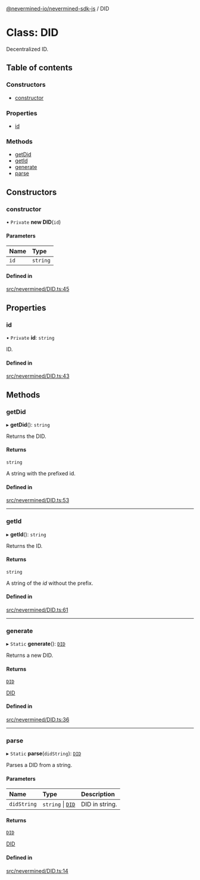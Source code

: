[@nevermined-io/nevermined-sdk-js](../code-reference.md) / DID

# Class: DID

Decentralized ID.

## Table of contents

### Constructors

- [constructor](DID.md#constructor)

### Properties

- [id](DID.md#id)

### Methods

- [getDid](DID.md#getdid)
- [getId](DID.md#getid)
- [generate](DID.md#generate)
- [parse](DID.md#parse)

## Constructors

### constructor

• `Private` **new DID**(`id`)

#### Parameters

| Name | Type |
| :------ | :------ |
| `id` | `string` |

#### Defined in

[src/nevermined/DID.ts:45](https://github.com/nevermined-io/sdk-js/blob/a201882/src/nevermined/DID.ts#L45)

## Properties

### id

• `Private` **id**: `string`

ID.

#### Defined in

[src/nevermined/DID.ts:43](https://github.com/nevermined-io/sdk-js/blob/a201882/src/nevermined/DID.ts#L43)

## Methods

### getDid

▸ **getDid**(): `string`

Returns the DID.

#### Returns

`string`

A string with the prefixed id.

#### Defined in

[src/nevermined/DID.ts:53](https://github.com/nevermined-io/sdk-js/blob/a201882/src/nevermined/DID.ts#L53)

___

### getId

▸ **getId**(): `string`

Returns the ID.

#### Returns

`string`

A string of the _id_ without the prefix.

#### Defined in

[src/nevermined/DID.ts:61](https://github.com/nevermined-io/sdk-js/blob/a201882/src/nevermined/DID.ts#L61)

___

### generate

▸ `Static` **generate**(): [`DID`](DID.md)

Returns a new DID.

#### Returns

[`DID`](DID.md)

[DID](DID.md)

#### Defined in

[src/nevermined/DID.ts:36](https://github.com/nevermined-io/sdk-js/blob/a201882/src/nevermined/DID.ts#L36)

___

### parse

▸ `Static` **parse**(`didString`): [`DID`](DID.md)

Parses a DID from a string.

#### Parameters

| Name | Type | Description |
| :------ | :------ | :------ |
| `didString` | `string` \| [`DID`](DID.md) | DID in string. |

#### Returns

[`DID`](DID.md)

[DID](DID.md)

#### Defined in

[src/nevermined/DID.ts:14](https://github.com/nevermined-io/sdk-js/blob/a201882/src/nevermined/DID.ts#L14)
